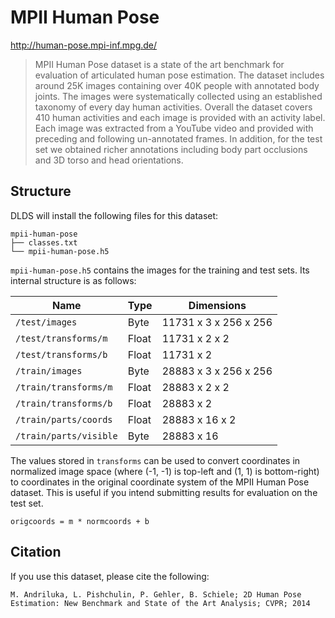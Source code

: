 # MPII Human Pose

http://human-pose.mpi-inf.mpg.de/

> MPII Human Pose dataset is a state of the art benchmark for evaluation of
> articulated human pose estimation. The dataset includes around 25K images
> containing over 40K people with annotated body joints. The images were
> systematically collected using an established taxonomy of every day human
> activities. Overall the dataset covers 410 human activities and each image is
> provided with an activity label. Each image was extracted from a YouTube video
> and provided with preceding and following un-annotated frames. In addition,
> for the test set we obtained richer annotations including body part occlusions
> and 3D torso and head orientations.

## Structure

DLDS will install the following files for this dataset:

```
mpii-human-pose
├── classes.txt
└── mpii-human-pose.h5
```

`mpii-human-pose.h5` contains the images for the training and test
sets. Its internal structure is as follows:

| Name                          | Type      | Dimensions            |
| ----------------------------- | --------- | --------------------- |
| `/test/images`                | Byte      | 11731 x 3 x 256 x 256 |
| `/test/transforms/m`          | Float     | 11731 x 2 x 2         |
| `/test/transforms/b`          | Float     | 11731 x 2             |
| `/train/images`               | Byte      | 28883 x 3 x 256 x 256 |
| `/train/transforms/m`         | Float     | 28883 x 2 x 2         |
| `/train/transforms/b`         | Float     | 28883 x 2             |
| `/train/parts/coords`         | Float     | 28883 x 16 x 2        |
| `/train/parts/visible`        | Byte      | 28883 x 16            |

The values stored in `transforms` can be used to convert coordinates in
normalized image space (where (-1, -1) is top-left and (1, 1) is bottom-right)
to coordinates in the original coordinate system of the MPII Human Pose dataset.
This is useful if you intend submitting results for evaluation on the test set.

```
origcoords = m * normcoords + b
```

## Citation

If you use this dataset, please cite the following:

```
M. Andriluka, L. Pishchulin, P. Gehler, B. Schiele; 2D Human Pose Estimation: New Benchmark and State of the Art Analysis; CVPR; 2014
```
